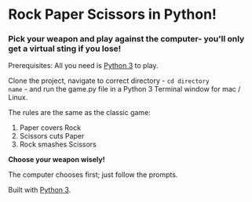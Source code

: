 # Rock Paper Scissors in Python!

### Pick your weapon and play against the computer- you'll only get a virtual sting if you lose!

Prerequisites: All you need is [Python 3](https://www.python.org/download/releases/3.0) to play.

Clone the project, navigate to correct directory - <code>cd directory name</code> - and run the game.py file in a Python 3 Terminal window for mac / Linux.

The rules are the same as the classic game:  
1. Paper covers Rock  
2. Scissors cuts Paper  
3. Rock smashes Scissors  

**Choose your weapon wisely!**

The computer chooses first; just follow the prompts.

Built with [Python 3](https://docs.python.org/3/).